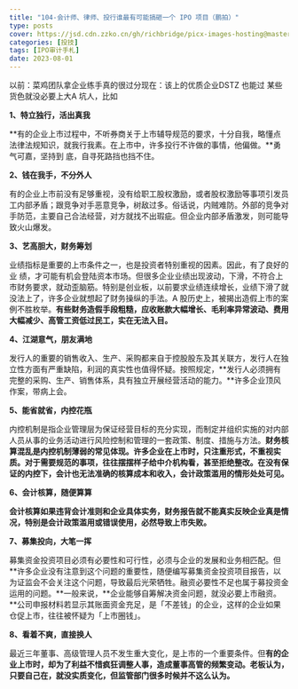 ```yaml
---
title: "104-会计师、律师、投行谁最有可能搞砸一个 IPO 项目（鹏拍）"
type: posts
cover: https://jsd.cdn.zzko.cn/gh/richbridge/picx-images-hosting@master/thumbnail/audit.avif
categories: [投技]
tags: [IPO审计手札]
date: 2023-08-01
---
```

以前：菜鸡团队拿企业练手真的很过分现在：该上的优质企业DSTZ 也能过 某些货色就没必要上大A 坑人，比如 

**1、特立独行，活出真我**

**有的企业上市过程中，不听券商关于上市辅导规范的要求，十分自我，略懂点法律法规知识，就我行我素。在上市中，许多投行不许做的事情，他偏做。**勇气可嘉，坚持到 底，自寻死路挡也挡不住。

**2、钱在我手，不分外人**

有的企业上市前没有足够重视，没有给职工股权激励，或者股权激励等事项引发员工内部矛盾；跟竞争对手恶意竞争，树敌过多。俗话说，内贼难防。外部的竞争对手防范，主要自己合法经营，对方就找不出瑕疵。但企业内部矛盾激发，则可能导致火山爆发。

**3、艺高胆大，财务筹划**

业绩指标是重要的上市条件之一，也是投资者特别重视的因素。因此，有了良好的业 绩，才可能有机会登陆资本市场。但很多企业业绩出现波动，下滑，不符合上市财务要求，就动歪脑筋。特别是创业板，以前要求业绩连续增长，业绩下滑了就没法上了，许多企业就想起了财务操纵的手法。A 股历史上，被揭出造假上市的案例不胜枚举。**有些财务造假手段粗糙，应收账款大幅增长、毛利率异常波动、费用大幅减少、高管工资低过民工，实在无法入目。**

**4、江湖意气，朋友满地**

发行人的重要的销售收入、生产、采购都来自于控股股东及其关联方，发行人在独立性方面有严重缺陷，利润的真实性也值得怀疑。按照规定，**发行人必须拥有完整的采购、生产、销售体系，具有独立开展经营活动的能力。**许多企业顶风作案，带病上会。

**5、能省就省，内控花瓶**

内控机制是指企业管理层为保证经营目标的充分实现，而制定并组织实施的对内部人员从事的业务活动进行风险控制和管理的一套政策、制度、措施与方法。**财务核算混乱是内控机制薄弱的常见体现。许多企业在上市时，只注重形式，不重视实质。对于需要规范的事项，往往摆摆样子给中介机构看，甚至拒绝整改。在没有保证的内控下，会计也无法准确的核算成本和收入，会计政策滥用的情形处处可见。**

**6、会计核算，随便算算**

**会计核算如果违背会计准则和企业具体实务，财务报告就不能真实反映企业真是情况，特别是会计政策滥用或错误使用，必然导致上市失败。**

**7、募集投向，大笔一挥**

募集资金投资项目必须有必要性和可行性，必须与企业的发展和业务相匹配。但**许多企业没有注意到这个问题的重要性，随便编写募集资金投资项目报告，以为证监会不会关注这个问题，导致最后光荣牺牲。融资必要性不足也属于募投资金运用的问题。**一般来说，**企业能够自筹解决资金问题，就没必要上市融资。**公司申报材料若显示其账面资金充足，是「不差钱」的企业，这样的企业如果仓促上市，往往被怀疑为「上市圈钱」。

**8、看着不爽，直接换人**

最近三年董事、高级管理人员不发生重大变化，是上市的一个重要条件。但**有的企业上市时，却为了利益不惜疯狂调整人事，造成董事高管的频繁变动。老板认为，只要自己在，就没实质变化，但监管部门很多时候并不这么认为。**